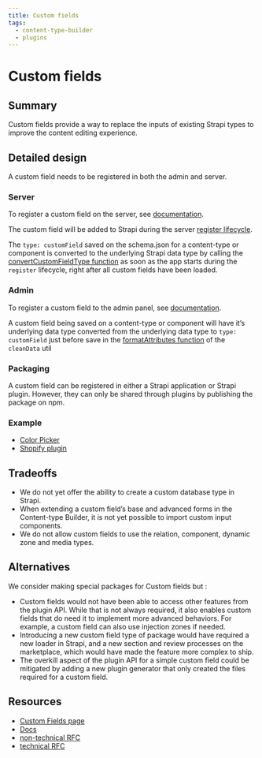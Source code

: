 ```yaml
---
title: Custom fields
tags:
  - content-type-builder
  - plugins
---
```


# Custom fields

## Summary

Custom fields provide a way to replace the inputs of existing Strapi types to improve the content editing experience.

## Detailed design

A custom field needs to be registered in both the admin and server.

### Server

To register a custom field on the server, see [documentation](https://docs.strapi.io/developer-docs/latest/development/custom-fields.html#registering-a-custom-field-on-the-server).

The custom field will be added to Strapi during the server [register lifecycle](https://docs.strapi.io/developer-docs/latest/developer-resources/plugin-api-reference/server.html#register).

The `type: customField` saved on the schema.json for a content-type or component is converted to the underlying Strapi data type by calling the [convertCustomFieldType function](https://github.com/strapi/strapi/blob/a8f807d27ebc9c8b9b335e885154a06c60a896ae/packages/core/strapi/lib/Strapi.js#L395) as soon as the app starts during the `register` lifecycle, right after all custom fields have been loaded.

### Admin

To register a custom field to the admin panel, see [documentation](https://docs.strapi.io/developer-docs/latest/development/custom-fields.html#registering-a-custom-field-in-the-admin-panel).

A custom field being saved on a content-type or component will have it’s underlying data type converted from the underlying data type to `type: customField` just before save in the [formatAttributes function](https://github.com/strapi/strapi/blob/33debd57010667a3fc5dfa343a673206cfb956e1/packages/core/content-type-builder/admin/src/components/DataManagerProvider/utils/cleanData.js#L97-L100) of the `cleanData` util

### Packaging

A custom field can be registered in either a Strapi application or Strapi plugin. However, they can only be shared through plugins by publishing the package on npm.

### Example

- [Color Picker](https://github.com/strapi/strapi/blob/main/packages/plugins/color-picker/)
- [Shopify plugin](https://github.com/WalkingPizza/strapi-plugin-shopify-fields/)

## Tradeoffs

- We do not yet offer the ability to create a custom database type in Strapi.
- When extending a custom field’s base and advanced forms in the Content-type Builder, it is not yet possible to import custom input components.
- We do not allow custom fields to use the relation, component, dynamic zone and media types.

## Alternatives

We consider making special packages for Custom fields but :

- Custom fields would not have been able to access other features from the plugin API. While that is not always required, it also enables custom fields that do need it to implement more advanced behaviors. For example, a custom field can also use injection zones if needed.
- Introducing a new custom field type of package would have required a new loader in Strapi, and a new section and review processes on the marketplace, which would have made the feature more complex to ship.
- The overkill aspect of the plugin API for a simple custom field could be mitigated by adding a new plugin generator that only created the files required for a custom field.

## Resources

- [Custom Fields page](https://strapi.io/custom-fields)
- [Docs](https://docs.strapi.io/developer-docs/latest/development/custom-fields.html)
- [non-technical RFC](https://github.com/strapi/rfcs/pull/40)
- [technical RFC](https://github.com/strapi/rfcs/pull/42)
